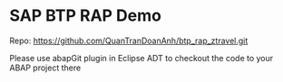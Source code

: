 # SAP BTP RAP Demo
Repo: https://github.com/QuanTranDoanAnh/btp_rap_ztravel.git

Please use abapGit plugin in Eclipse ADT to checkout the code to your ABAP project there